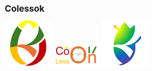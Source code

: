 # Colessok
<img src="logo.png" width="150" />
<img src="banner2.png" width="150" />
<img src="logo2.png" width="150" />
